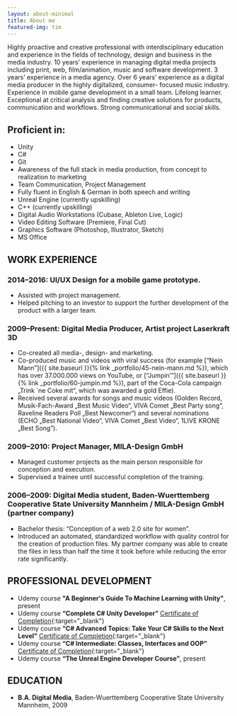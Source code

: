 ```yaml
---
layout: about-minimal
title: About me
featured-img: tim
---
```


Highly proactive and creative professional with interdisciplinary education and experience in the fields of technology, design and business in the media industry. 10 years’ experience in managing digital media projects including print, web, film/animation, music and software development. 3 years’ experience in a media agency. Over 6 years’ experience as a digital media producer in the highly digitalized, consumer- focused music industry. Experience in mobile game development in a small team. Lifelong learner. Exceptional at critical analysis and finding creative solutions for products, communication and workflows. Strong communicational and social skills.

## Proficient in:
- Unity
- C#
- Git
- Awareness of the full stack in media production, from concept to realization to marketing
- Team Communication, Project Management
- Fully fluent in English & German in both speech and writing
- Unreal Engine (currently upskilling) 
- C++ (currently upskilling)
- Digital Audio Workstations (Cubase, Ableton Live, Logic)
- Video Editing Software (Premiere, Final Cut)
- Graphics Software (Photoshop, Illustrator, Sketch)
- MS Office

## WORK EXPERIENCE
### 2014–2016: UI/UX Design for a mobile game prototype.
- Assisted with project management.
- Helped pitching to an investor to support the further development of the product with a larger team. 

### 2009–Present: **Digital Media Producer**, Artist project Laserkraft 3D
- Co-created all media-, design- and marketing.
- Co-produced music and videos with viral success (for example [“Nein Mann”]({{ site.baseurl }}{% link _portfolio/45-nein-mann.md %}), which has over 37.000.000 views on YouTube, or [“Jumpin’”]({{ site.baseurl }}{% link _portfolio/60-jumpin.md %}), part of the Coca-Cola campaign „Trink `ne Coke mit“, which was awarded a gold Effie).
- Received several awards for songs and music videos (Golden Record, Musik-Fach-Award „Best Music Video“, VIVA Comet „Best Party song“, Raveline Readers Poll „Best Newcomer“) and several nominations (ECHO „Best National Video“, VIVA Comet „Best Video“, 1LIVE KRONE „Best Song”).

### 2009–2010: **Project Manager**, MILA-Design GmbH
- Managed customer projects as the main person responsible for conception and execution.
- Supervised a trainee until successful completion of the training.

### 2006–2009: **Digital Media student**, Baden-Wuerttemberg Cooperative State University Mannheim / MILA-Design GmbH (partner company)
- Bachelor thesis: “Conception of a web 2.0 site for women”.
- Introduced an automated, standardized workflow with quality control for the creation of production files. My partner company was able to create the files in less than half the time it took before while reducing the error rate significantly.

## PROFESSIONAL DEVELOPMENT
- Udemy course **"A Beginner's Guide To Machine Learning with Unity"**, present
- Udemy course **“Complete C# Unity Developer”** [Certificate of Completion](https://www.udemy.com/certificate/UC-ZBJAK2VK/){:target="_blank"}
- Udemy course **“C# Advanced Topics: Take Your C# Skills to the Next Level”** [Certificate of Completion](https://www.udemy.com/certificate/UC-IUM2ENAY/){:target="_blank"}
- Udemy course **“C# Intermediate: Classes, Interfaces and OOP”** [Certificate of Completion](https://www.udemy.com/certificate/UC-6F21RWL9/){:target="_blank"}
- Udemy course **“The Unreal Engine Developer Course”**, present

## EDUCATION
- **B.A. Digital Media**, Baden-Wuerttemberg Cooperative State University Mannheim, 2009